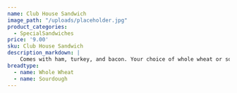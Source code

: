 ```yaml
---
name: Club House Sandwich
image_path: "/uploads/placeholder.jpg"
product_categories:
  - SpecialSandwiches
price: '9.00'
sku: Club House Sandwich
description_markdown: |
    Comes with ham, turkey, and bacon. Your choice of whole wheat or sourdough.
breadtype:
  - name: Whole Wheat
  - name: Sourdough
---
```

